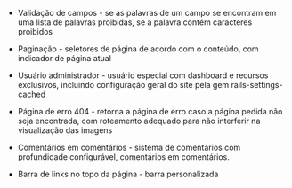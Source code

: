 
* Validação de campos - se as palavras de um campo se encontram em uma lista de palavras proibidas, se a palavra contém caracteres proibidos

* Paginação - seletores de página de acordo com o conteúdo, com indicador de página atual

* Usuário administrador - usuário especial com dashboard e recursos exclusivos, incluindo configuração geral do site pela gem rails-settings-cached

* Página de erro 404 - retorna a página de erro caso a página pedida não seja encontrada, com roteamento adequado para não interferir na visualização das imagens

* Comentários em comentários - sistema de comentários com profundidade configurável, comentários em comentários.

* Barra de links no topo da página - barra personalizada 